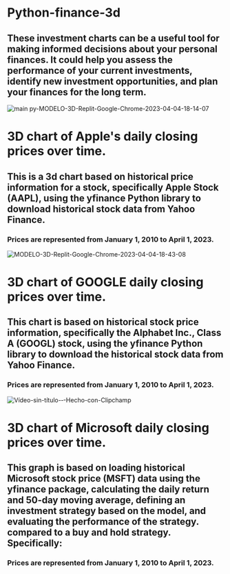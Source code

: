 # Python-finance-3d
## These investment charts can be a useful tool for making informed decisions about your personal finances. It could help you assess the performance of your current investments, identify new investment opportunities, and plan your finances for the long term.
![main py-MODELO-3D-Replit-Google-Chrome-2023-04-04-18-14-07](https://user-images.githubusercontent.com/110793035/229877664-70599fae-1353-4d10-b4f5-4dfdb5fad380.gif)

# 3D chart of Apple's daily closing prices over time.
## This is a 3d chart based on historical price information for a stock, specifically Apple Stock (AAPL), using the yfinance Python library to download historical stock data from Yahoo Finance.
### Prices are represented from January 1, 2010 to April 1, 2023.
![MODELO-3D-Replit-Google-Chrome-2023-04-04-18-43-08](https://user-images.githubusercontent.com/110793035/229879897-339fe5eb-a337-4702-8354-bcf2e2b2e4d0.gif)

# 3D chart of GOOGLE daily closing prices over time.
## This chart is based on historical stock price information, specifically the Alphabet Inc., Class A (GOOGL) stock, using the yfinance Python library to download the historical stock data from Yahoo Finance.
### Prices are represented from January 1, 2010 to April 1, 2023.
![Vídeo-sin-título-‐-Hecho-con-Clipchamp](https://user-images.githubusercontent.com/110793035/229881900-517253d8-d233-42fe-b588-c1763fe3a224.gif)

# 3D chart of Microsoft daily closing prices over time.
## This graph is based on loading historical Microsoft stock price (MSFT) data using the yfinance package, calculating the daily return and 50-day moving average, defining an investment strategy based on the model, and evaluating the performance of the strategy. compared to a buy and hold strategy. Specifically:
### Prices are represented from January 1, 2010 to April 1, 2023.
